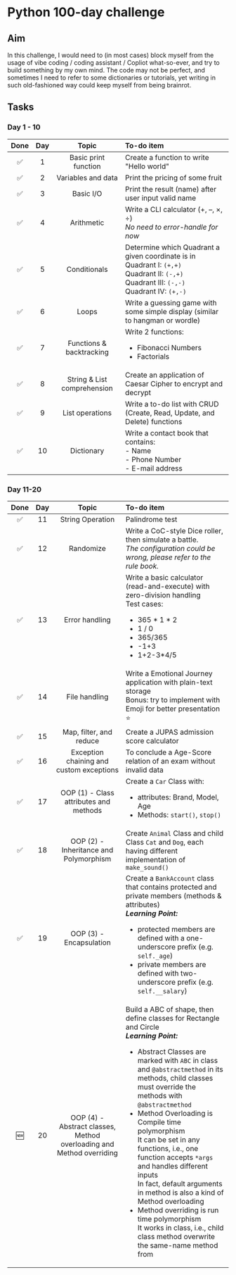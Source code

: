# Python 100-day challenge
## Aim
In this challenge, I would need to (in most cases) block myself from the usage of vibe coding / coding assistant / Copliot what-so-ever, and try to build something by my own mind. The code may not be perfect, and sometimes I need to refer to some dictionaries or tutorials, yet writing in such old-fashioned way could keep myself from being brainrot.

## Tasks
### Day 1 - 10
| Done | Day | Topic | To-do item |
| :---: | :---: | :---: | :--- |
| :white_check_mark: | 1 | Basic print function | Create a function to write "Hello world" |
| :white_check_mark: | 2 | Variables and data | Print the pricing of some fruit |
| :white_check_mark: | 3 | Basic I/O | Print the result (name) after user input valid name |
| :white_check_mark: | 4 | Arithmetic | Write a CLI calculator (+, –, ×, ÷) <br> *No need to error-handle for now*|
| :white_check_mark: | 5 | Conditionals | Determine which Quadrant a given coordinate is in<br>Quadrant I: `(+,+)`<br>Quadrant II: `(-,+)`<br>Quadrant III: `(-,-)`<br>Quadrant IV: `(+,-)` |
| :white_check_mark: | 6 | Loops | Write a guessing game with some simple display (similar to hangman or wordle) |
| :white_check_mark: | 7 | Functions & backtracking | Write 2 functions:<ul><li>Fibonacci Numbers<li>Factorials</ul>|
| :white_check_mark: | 8 | String & List comprehension | Create an application of Caesar Cipher to encrypt and decrypt |
| :white_check_mark: | 9 | List operations | Write a to-do list with CRUD (Create, Read, Update, and Delete) functions |
| :white_check_mark: | 10 | Dictionary | Write a contact book that contains:<br>- Name<br>- Phone Number<br>- E-mail address |

### Day 11-20
| Done | Day | Topic | To-do item |
| :---: | :---: | :---: | :--- |
| :white_check_mark: | 11 | String Operation | Palindrome test |
| :white_check_mark: | 12 | Randomize | Write a CoC-style Dice roller, then simulate a battle.<br>*The configuration could be wrong, please refer to the rule book.* |
| :white_check_mark: | 13 | Error handling | Write a basic calculator (read-and-execute) with zero-division handling <br>Test cases:<ul><li>365 * 1 * 2<li>1 / 0<li>365/365<li>-1+3<li>1+2-3*4/5|
| :white_check_mark: | 14 | File handling | Write a Emotional Journey application with plain-text storage <br>Bonus: try to implement with Emoji for better presentation :star:| 
| :white_check_mark: | 15 | Map, filter, and reduce | Create a JUPAS admission score calculator |
| :white_check_mark: | 16 | Exception chaining and custom exceptions | To conclude a Age-Score relation of an exam without invalid data |
| :white_check_mark: | 17 | OOP (1) - Class attributes and methods | Create a `Car` Class with:<ul><li>attributes: Brand, Model, Age</li><li>Methods: `start()`, `stop()`</li></ul>|
| :white_check_mark: | 18 | OOP (2) - Inheritance and Polymorphism | Create `Animal` Class and child Class `Cat` and `Dog`, each having different implementation of `make_sound()` |
| :white_check_mark: | 19 | OOP (3) - Encapsulation | Create a `BankAccount` class that contains protected and private members (methods & attributes)<br><b><i>Learning Point:</i></b><br><ul><li>protected members are defined with a one-underscore prefix (e.g. `self._age`)</li><li> private members are defined with two-underscore prefix (e.g. `self.__salary`)</li></ul>|
| :new: | 20 | OOP (4) - Abstract classes, Method overloading and Method overriding | Build a ABC of shape, then define classes for Rectangle and Circle<br><b><i>Learning Point:</i></b><br><ul><li>Abstract Classes are marked with `ABC` in class and `@abstractmethod` in its methods, child classes must override the methods with `@abstractmethod`</li><li>Method Overloading is Compile time polymorphism<br>It can be set in any functions, i.e., one function accepts `*args` and handles different inputs<br>In fact, default arguments in method is also a kind of Method overloading</li><li>Method overriding is run time polymorphism<br>It works in class, i.e., child class method overwrite the same-name method from </li></ul> |
